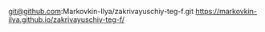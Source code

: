 git@github.com:Markovkin-Ilya/zakrivayuschiy-teg-f.git
https://markovkin-ilya.github.io/zakrivayuschiy-teg-f/
